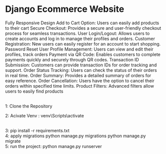 # Django Ecommerce Website

Fully Responsive Design
Add to Cart Option: Users can easily add products to their cart
Secure Checkout: Provides a secure and user-friendly checkout process for seamless transactions.
User Login/Logout: Allows users to create accounts and log in to manage their profiles and orders.
Customer Registration: New users can easily register for an account to start shopping.
Password Reset
User Profile Management: Users can view and edit their profiles, track orders
Payment via QR Code: Enables customers to complete payments quickly and securely through QR codes.
Transaction ID Submission: Customers can provide transaction IDs for order tracking and support.
Order Status Tracking: Users can check the status of their orders in real time.
Order Summary: Provides a detailed summary of orders for easy reference.
Order Cancellation: Users have the option to cancel their orders within specified time limits.
Product Filters: Advanced filters allow users to easily find products

<br>
1: Clone the Repository  <br>

2: Acivate Venv : venv\Scripts\activate

<br>
3: pip install -r requirements.txt

<br>
4: apply migrations python manage.py migrations 
  python manage.py migrate

<br>
5: run the project: python manage.py runserver




